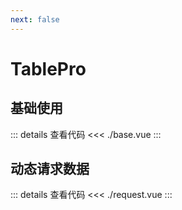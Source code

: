 ```yaml
---
next: false
---
```


<script setup>
import BaseTable from './base.vue'
import RequestTable from './request.vue'
</script>

# TablePro

## 基础使用

<BaseTable />

::: details 查看代码
<<< ./base.vue 
:::

## 动态请求数据

<RequestTable />

::: details 查看代码
<<< ./request.vue 
:::
